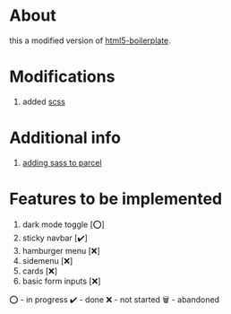 # About

this a modified version of [html5-boilerplate](https://github.com/h5bp/html5-boilerplate).

# Modifications

1. added [scss](https://sass-lang.com/guide)

# Additional info

1. [adding sass to parcel](https://parceljs.org/scss.html)

# Features to be implemented

1. dark mode toggle [⭕]
2. sticky navbar [✔️]
3. hamburger menu [❌]
4. sidemenu [❌]
5. cards [❌]
6. basic form inputs [❌]

⭕ - in progress
✔️ - done
❌ - not started
🗑️ - abandoned
